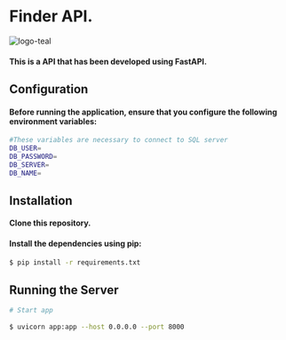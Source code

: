 # Finder API.

![logo-teal](https://github.com/Sebastian9751/tramifast-api/assets/85807291/232a0041-1384-4988-8fd9-41903e5e11c2)

#### This is a API that has been developed using  FastAPI.

## Configuration

#### Before running the application, ensure that you configure the following environment variables:

```bash
#These variables are necessary to connect to SQL server
DB_USER=
DB_PASSWORD=
DB_SERVER=
DB_NAME=
```

## Installation

#### Clone this repository.

#### Install the dependencies using pip:

```bash
$ pip install -r requirements.txt
```
## Running the Server



```bash
# Start app
 
$ uvicorn app:app --host 0.0.0.0 --port 8000
 
```

